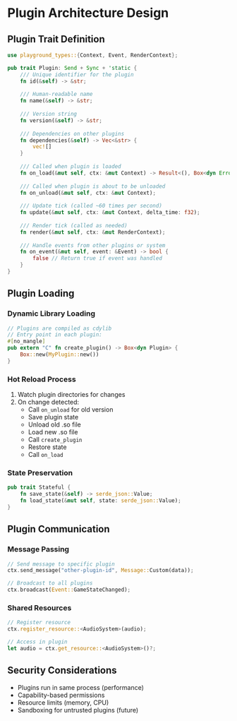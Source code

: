 # Plugin Architecture Design

## Plugin Trait Definition

```rust
use playground_types::{Context, Event, RenderContext};

pub trait Plugin: Send + Sync + 'static {
    /// Unique identifier for the plugin
    fn id(&self) -> &str;
    
    /// Human-readable name
    fn name(&self) -> &str;
    
    /// Version string
    fn version(&self) -> &str;
    
    /// Dependencies on other plugins
    fn dependencies(&self) -> Vec<&str> {
        vec![]
    }
    
    /// Called when plugin is loaded
    fn on_load(&mut self, ctx: &mut Context) -> Result<(), Box<dyn Error>>;
    
    /// Called when plugin is about to be unloaded
    fn on_unload(&mut self, ctx: &mut Context);
    
    /// Update tick (called ~60 times per second)
    fn update(&mut self, ctx: &mut Context, delta_time: f32);
    
    /// Render tick (called as needed)
    fn render(&mut self, ctx: &mut RenderContext);
    
    /// Handle events from other plugins or system
    fn on_event(&mut self, event: &Event) -> bool {
        false // Return true if event was handled
    }
}
```

## Plugin Loading

### Dynamic Library Loading
```rust
// Plugins are compiled as cdylib
// Entry point in each plugin:
#[no_mangle]
pub extern "C" fn create_plugin() -> Box<dyn Plugin> {
    Box::new(MyPlugin::new())
}
```

### Hot Reload Process
1. Watch plugin directories for changes
2. On change detected:
   - Call `on_unload` for old version
   - Save plugin state
   - Unload old .so file
   - Load new .so file
   - Call `create_plugin`
   - Restore state
   - Call `on_load`

### State Preservation
```rust
pub trait Stateful {
    fn save_state(&self) -> serde_json::Value;
    fn load_state(&mut self, state: serde_json::Value);
}
```

## Plugin Communication

### Message Passing
```rust
// Send message to specific plugin
ctx.send_message("other-plugin-id", Message::Custom(data));

// Broadcast to all plugins
ctx.broadcast(Event::GameStateChanged);
```

### Shared Resources
```rust
// Register resource
ctx.register_resource::<AudioSystem>(audio);

// Access in plugin
let audio = ctx.get_resource::<AudioSystem>()?;
```

## Security Considerations
- Plugins run in same process (performance)
- Capability-based permissions
- Resource limits (memory, CPU)
- Sandboxing for untrusted plugins (future)